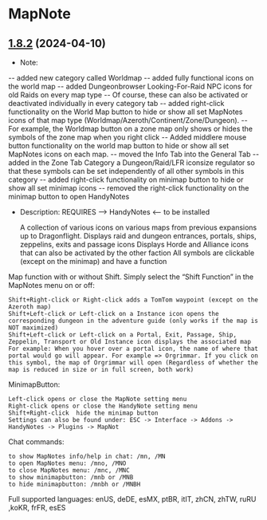 # MapNote
## [1.8.2](https://github.com/Ssesmar/MapNote) (2024-04-10)
- Note:

-- added new category called Worldmap
-- added fully functional icons on the world map
-- added Dungeonbrowser Looking-For-Raid NPC icons for old Raids on every map type
-- Of course, these can also be activated or deactivated individually in every category tab
-- added right-click functionality on the World Map button to hide or show all set MapNotes icons of that map type (Worldmap/Azeroth/Continent/Zone/Dungeon).
-- For example, the Worldmap button on a zone map only shows or hides the symbols of the zone map when you right click
-- Added middlere mouse button functionality on the world map button to hide or show all set MapNotes icons on each map.
-- moved the Info Tab into the General Tab
-- added in the Zone Tab Category a Dungeon/Raid/LFR iconsize regulator so that these symbols can be set independently of all other symbols in this category
-- added right-click functionality on minimap button to hide or show all set minimap icons
-- removed the right-click functionality on the minimap button to open HandyNotes


- Description:
REQUIRES --> HandyNotes <-- to be installed                                                                                    


    A collection of various icons on various maps from previous expansions up to Dragonflight. Displays raid and dungeon entrances, portals, ships, zeppelins, exits and passage icons
    Displays Horde and Alliance icons that can also be activated by the other faction
    All symbols are clickable (except on the minimap) and have a function

Map function with or without Shift. Simply select the “Shift Function” in the MapNotes menu on or off:

    Shift+Right-click or Right-click adds a TomTom waypoint (except on the Azeroth map)
    Shift+Left-click or Left-click on a Instance icon opens the corresponding dungeon in the adventure guide (only works if the map is NOT maximized)
    Shift+Left-click or Left-click on a Portal, Exit, Passage, Ship, Zeppelin, Transport or Old Instance icon displays the associated map
    For example: When you hover over a portal icon, the name of where that portal would go will appear. For example => Orgrimmar. If you click on this symbol, the map of Orgrimmar will open (Regardless of whether the map is reduced in size or in full screen, both work)

MinimapButton:

    Left-click opens or close the MapNote setting menu
    Right-click opens or close the HandyNote setting menu
    Shift+Right-click  hide the minimap button
    Settings can also be found under: ESC -> Interface -> Addons -> HandyNotes -> Plugins -> MapNot

Chat commands:

    to show MapNotes info/help in chat: /mn, /MN
    to open MapNotes menu: /mno, /MNO
    to close MapNotes menu: /mnc, /MNC
    to show minimapbutton: /mnb or /MNB
    to hide minimapbutton: /mnbh or /MNBH

Full supported languages: enUS, deDE, esMX, ptBR, itIT, zhCN, zhTW, ruRU ,koKR, frFR, esES